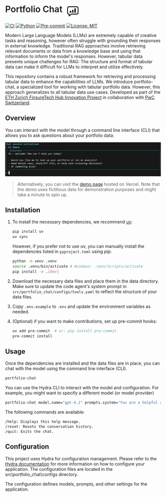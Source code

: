 <span style="font-size:2em; font-weight:600;">Portfolio Chat</span>
<img src="assets/portfolio_logo.png" alt="Portfolio Chat Logo" height="48" style="vertical-align:top; margin-left:6px;">

[![CI](https://github.com/samyuktha-ramesh/portfolio-chat/actions/workflows/ci.yml/badge.svg)](https://github.com/samyuktha-ramesh/portfolio-chat/actions/workflows/ci.yml)
[![Python](https://img.shields.io/badge/python-≥3.13-purple.svg)](https://www.python.org/)
[![Pre-commit](https://img.shields.io/badge/pre--commit-enabled-brightgreen.svg)](https://pre-commit.com/)
[![License: MIT](https://img.shields.io/github/license/samyuktha-ramesh/portfolio-chat.svg)](https://github.com/samyuktha-ramesh/portfolio-chat/blob/main/LICENSE)

Modern Large Language Models (LLMs) are extremely capable of creative tasks and reasoning, however often struggle with grounding their responses in external knowledge. Traditional RAG approaches involve retrieving relevant documents or data from a knowledge base and using that information to inform the model's responses. However, tabular data presents unique challenges for RAG: The structure and format of tabular data can make it difficult for LLMs to interpret and utilize effectively. 

This repository contains a robust framework for retrieving and processing tabular data to enhance the capabilities of LLMs. We introduce portfolio-chat, a specialized tool for working with tabular portfolio data. However, this approach generalizes to all tabular data use cases. Developed as part of the [ETH Zurich FinsureTech Hub Innovation Project](https://finsuretech.ethz.ch/continuing-education/cas-ml-in-finance-and-insurance/innovation-projects.html) in collaboration with [PwC Switzerland](https://www.pwc.ch/).

## Overview

You can interact with the model through a command line interface (CLI) that allows you to ask questions about your portfolio data:

![CLI Screenshot](assets/cli.png)

> Alternatively, you can visit the [demo page](https://agentportfolio.vercel.app/) hosted on Vercel. Note that the demo uses fictitious data for demonstration purposes and might take a minute to spin up.

## Installation

1. To install the necessary dependencies, we recommend [uv](https://docs.astral.sh/uv/):

    ```bash
    pip install uv
    uv sync
    ```

    However, if you prefer not to use uv, you can manually install the dependencies listed in `pyproject.toml` using pip:

    ```bash
    python -m venv .venv
    source .venv/bin/activate # Windows: .venv/Scripts/activate 
    pip install -e .[dev]
    ```

2. Download the necessary data files and place them in the data directory. Make sure to update the code agent's system prompt in `src/portfolio_chat/configs/tools.yaml` to reflect the structure of your data files.

3. Copy `.env.example` to `.env` and update the environment variables as needed.

4. (Optional) if you want to make contributions, set up pre-commit hooks:

    ```bash
    uv add pre-commit  # or: pip install pre-commit
    pre-commit install
    ```

## Usage

Once the dependencies are installed and the data files are in place, you can chat with the model using the command line interface (CLI).

```sh
portfolio-chat
```

You can use the Hydra CLI to interact with the model and configuration. For example, you might want to specify a different model (or model provider)

```sh
portfolio-chat model.name="gpt-4.1" prompts.system="You are a helpful assistant."
```

The following commands are available:

```
/help: Displays this help message.
/reset: Resets the conversation history.
/quit: Exits the chat.
```

## Configuration

This project uses Hydra for configuration management. Please refer to the [Hydra documentation](https://hydra.cc/docs/intro/) for more information on how to configure your application. The configuration files are located in the src\portfolio_chat\configs directory.

The configuration defines models, prompts, and other settings for the application.